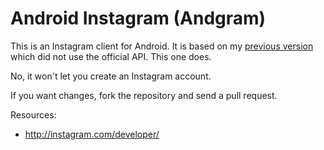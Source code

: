 Android Instagram (Andgram)
===========================

This is an Instagram client for Android. It is based on my
[previous version](https://github.com/markchang/android-instagram/) which
did not use the official API. This one does.

No, it won't let you create an Instagram account.

If you want changes, fork the repository and send a pull request.

Resources:

* http://instagram.com/developer/

